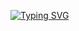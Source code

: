 [![Typing SVG](https://readme-typing-svg.herokuapp.com/?color=1E90FF&size=35&center=true&vCenter=true&width=1000&lines=HELLO,+My+name+is+Felipe+Lima;I'm+25+years+old;I'm+from+Brazil;Data+Scientist;Be+Welcome!+:%29)](https://git.io/typing-svg)

